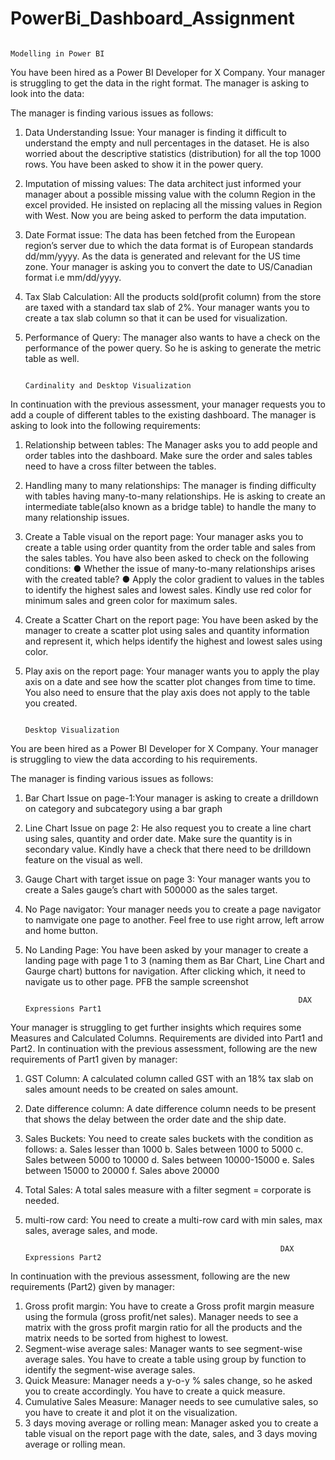 # PowerBi_Dashboard_Assignment
                                                                             Modelling in Power BI

You have been hired as a Power BI Developer for X Company. Your manager is struggling to get the data in the right format. The manager is asking to look into the data: 

The manager is finding various issues as follows:

1.	Data Understanding Issue: Your manager is finding it difficult to understand the empty and null percentages in the dataset.  He is also worried about the descriptive statistics (distribution) for all the top 1000 rows. You have been asked to show it in the power query. 
2.	Imputation of missing values: The data architect just informed your manager about a possible missing value with the column Region in the excel provided. He insisted on replacing all the missing values in Region with West. Now you are being asked to perform the data imputation. 
3.	Date Format issue: The data has been fetched from the European region’s server due to which the data format is of European standards dd/mm/yyyy. As the data is generated and relevant for the US time zone. Your manager is asking you to convert the date to US/Canadian format i.e mm/dd/yyyy. 
4.	Tax Slab Calculation: All the products sold(profit column) from the store are taxed with a standard tax slab of 2%. Your manager wants you to create a tax slab column so that it can be used for visualization. 
5.	Performance of Query: The manager also wants to have a check on the performance of the power query. So he is asking to generate the metric table as well.

   

                                                                     Cardinality and Desktop Visualization

In continuation with the previous assessment, your manager requests you to add a couple of different tables to the existing dashboard. The manager is asking to look into the following requirements:

1.	Relationship between tables: The Manager asks you to add people and order tables into the dashboard. Make sure the order and sales tables need to have a cross filter between the tables. 

2.	Handling many to many relationships: The manager is finding difficulty with tables having many-to-many relationships. He is asking to create an intermediate table(also known as a bridge table) to handle the many to many relationship issues. 

3.	Create a Table visual on the report page: Your manager asks you to create a table using order quantity from the order table and sales from the sales tables. You have also been asked to check on the following conditions:
●	Whether the issue of many-to-many relationships arises with the created table? 
●	Apply the color gradient to values in the tables to identify the highest sales and lowest sales. Kindly use red color for minimum sales and green color for maximum sales.

4.	Create a Scatter Chart on the report page: You have been asked by the manager to create a scatter plot using sales and quantity information and represent it, which helps identify the highest and lowest sales using color.

5.	Play axis on the report page: Your manager wants you to apply the play axis on a date and see how the scatter plot changes from time to time. You also need to ensure that the play axis does not apply to the table you created.


                                                                      Desktop Visualization


You are been hired as a Power BI Developer for X Company. Your manager is struggling to view the data according to his requirements. 

The manager is finding various issues as follows:

1.	Bar Chart Issue on page-1:Your manager is asking to create a drilldown on category and subcategory using a bar graph 
2.	Line Chart Issue on page 2: He also request you to create a line chart using sales, quantity and order date. Make sure the quantity is in secondary value. Kindly have a check that there need to be drilldown feature on the visual as well. 
3.	Gauge Chart with target issue on page 3: Your manager wants you to create a Sales gauge’s chart with 500000 as the sales target. 
4.	No Page navigator: Your manager needs you to create a page navigator to namvigate one page to another. Feel free to use right arrow, left arrow and home button.  
5.	No Landing Page: You have been asked by your manager to create a landing page with page 1 to 3 (naming them as Bar Chart, Line Chart and Gaurge chart) buttons for navigation. After clicking which, it need to navigate us to other page. PFB the sample screenshot 


                                                                     DAX Expressions Part1


Your manager is struggling to get further insights which requires some Measures and Calculated Columns. Requirements are divided into Part1 and Part2. In continuation with the previous assessment, following are the new requirements of Part1 given by manager:

1.	GST Column: A calculated column called GST with an 18% tax slab on sales amount needs to be created on sales amount.
2.	Date difference column: A date difference column needs to be present that shows the delay between the order date and the ship date.
3.	Sales Buckets: You need to create sales buckets with the condition as follows:
a.	Sales lesser than 1000
b.	Sales between 1000 to 5000
c.	Sales between 5000 to 10000
d.	Sales between 10000-15000
e.	Sales between 15000 to 20000
f.	Sales above 20000
4.	Total Sales: A total sales measure with a filter segment = corporate is needed.
5.	multi-row card: You need to create a multi-row card with min sales, max sales, average sales, and mode.


                                                                 DAX Expressions Part2


In continuation with the previous assessment, following are the new requirements (Part2) given by manager:

1.	Gross profit margin: You have to create a Gross profit margin measure using the formula (gross profit/net sales). Manager needs to see a matrix with the gross profit margin ratio for all the products and the matrix needs to be sorted from highest to lowest. 
2.	Segment-wise average sales: Manager wants to see segment-wise average sales. You have to create a table using group by function to identify the segment-wise average sales.
3.	Quick Measure: Manager needs a y-o-y % sales change, so he asked you to create accordingly. You have to create a quick measure.
4.	Cumulative Sales Measure: Manager needs to see cumulative sales, so you have to create it and plot it on the visualization. 
5.	3 days moving average or rolling mean: Manager asked you to create a table visual on the report page with the date, sales, and 3 days moving average or rolling mean. 



